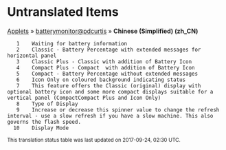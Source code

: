 # Untranslated Items
[Applets](../../../README.md) &#187; [batterymonitor@pdcurtis](../README.md) &#187; **Chinese (Simplified) (zh_CN)**

       1	Waiting for battery information
       2	Classic - Battery Percentage with extended messages for horizontal panel
       3	Classic Plus - Classic with addition of Battery Icon
       4	Compact Plus - Compact  with addition of Battery Icon
       5	Compact - Battery Percentage without extended messages
       6	Icon Only on coloured background indicating status
       7	This feature offers the Classic (original) display with optional battery icon and some more compact displays suitable for a vertical panel (CompactCompact Plus and Icon Only)
       8	Type of Display
       9	Increase or decrease this spinner value to change the refresh interval - use a slow refresh if you have a slow machine. This also governs the flash speed.
      10	Display Mode

<sup>This translation status table was last updated on 2017-09-24, 02:30 UTC.</sup>
